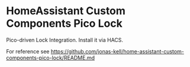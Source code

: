 # HomeAssistant Custom Components Pico Lock

Pico-driven Lock Integration. Install it via HACS.

For reference see https://github.com/jonas-kell/home-assistant-custom-components-pico-lock/README.md

